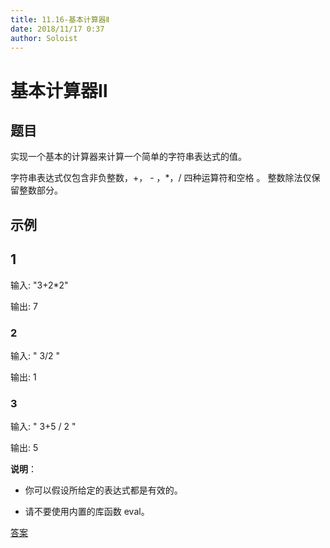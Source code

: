 ```yaml
---
title: 11.16-基本计算器Ⅱ
date: 2018/11/17 0:37
author: Soloist
---
```

    
# 基本计算器Ⅱ

## 题目

实现一个基本的计算器来计算一个简单的字符串表达式的值。

字符串表达式仅包含非负整数，+， - ，*，/ 四种运算符和空格  。 整数除法仅保留整数部分。

## 示例

## 1

输入: "3+2*2"

输出: 7

### 2

输入: " 3/2 "

输出: 1

### 3

输入: " 3+5 / 2 "

输出: 5

**说明**：

* 你可以假设所给定的表达式都是有效的。

* 请不要使用内置的库函数 eval。

[答案](https://github.com/aSoloist/java-algorithm/blob/master/code/11.16/Solution.java)